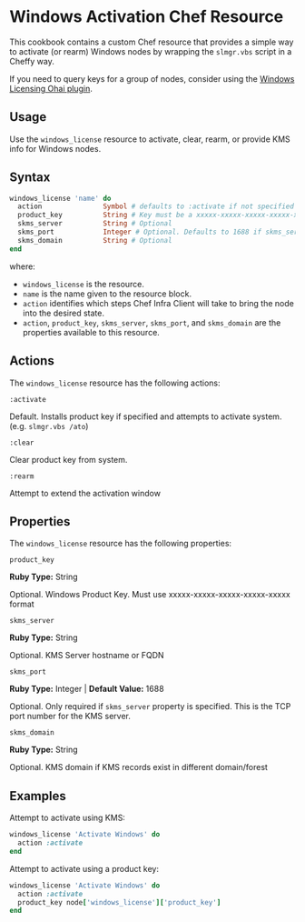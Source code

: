 # Windows Activation Chef Resource

This cookbook contains a custom Chef resource that provides a simple way to activate (or rearm) Windows nodes by wrapping the `slmgr.vbs` script in a Cheffy way.

If you need to query keys for a group of nodes, consider using the [Windows Licensing Ohai plugin](https://github.com/jmassardo/ohai_ms_licensing).

## Usage

Use the `windows_license` resource to activate, clear, rearm, or provide KMS info for Windows nodes.

## Syntax

``` ruby
windows_license 'name' do
  action               Symbol # defaults to :activate if not specified
  product_key          String # Key must be a xxxxx-xxxxx-xxxxx-xxxxx-xxxxx format
  skms_server          String # Optional
  skms_port            Integer # Optional. Defaults to 1688 if skms_server value is specified.
  skms_domain          String # Optional
end
```

where:

* `windows_license` is the resource.
* `name` is the name given to the resource block.
* `action` identifies which steps Chef Infra Client will take to bring the node into the desired state.
* `action`, `product_key`, `skms_server`, `skms_port`, and `skms_domain` are the properties available to this resource.

## Actions

The `windows_license` resource has the following actions:

`:activate`

Default. Installs product key if specified and attempts to activate system. (e.g. `slmgr.vbs /ato`)

`:clear`

Clear product key from system.

`:rearm`

Attempt to extend the activation window

## Properties

The `windows_license` resource has the following properties:

`product_key`

**Ruby Type:** String

Optional. Windows Product Key. Must use xxxxx-xxxxx-xxxxx-xxxxx-xxxxx format

`skms_server`

**Ruby Type:** String

Optional. KMS Server hostname or FQDN

`skms_port`

**Ruby Type:** Integer | **Default Value:** 1688

Optional. Only required if `skms_server` property is specified. This is the TCP port number for the KMS server.

`skms_domain`

**Ruby Type:** String

Optional. KMS domain if KMS records exist in different domain/forest

## Examples

Attempt to activate using KMS:

``` ruby
windows_license 'Activate Windows' do
  action :activate
end
```

Attempt to activate using a product key:

``` ruby
windows_license 'Activate Windows' do
  action :activate
  product_key node['windows_license']['product_key']
end
```
